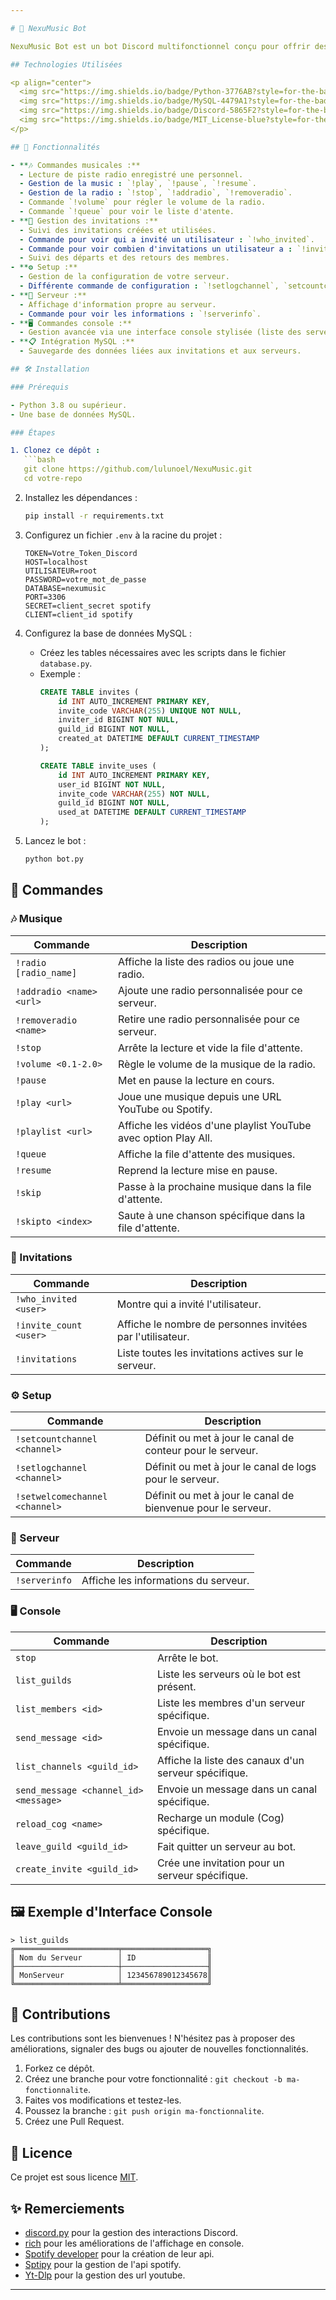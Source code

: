 ```yaml
---

# 🎵 NexuMusic Bot

NexuMusic Bot est un bot Discord multifonctionnel conçu pour offrir des fonctionnalités musicales, de gestion d'invitations et bien plus encore. Ce bot est développé en Python et utilise des bibliothèques telles que `discord.py`.

## Technologies Utilisées

<p align="center">
  <img src="https://img.shields.io/badge/Python-3776AB?style=for-the-badge&logo=python&logoColor=white" alt="Python">
  <img src="https://img.shields.io/badge/MySQL-4479A1?style=for-the-badge&logo=mysql&logoColor=white" alt="MySQL">
  <img src="https://img.shields.io/badge/Discord-5865F2?style=for-the-badge&logo=discord&logoColor=white" alt="Discord">
  <img src="https://img.shields.io/badge/MIT_License-blue?style=for-the-badge&logo=open-source-initiative&logoColor=white" alt="MIT License">
</p>

## 🚀 Fonctionnalités

- **🎶 Commandes musicales :**
  - Lecture de piste radio enregistré une personnel.
  - Gestion de la music : `!play`, `!pause`, `!resume`.
  - Gestion de la radio : `!stop`, `!addradio`, `!removeradio`.
  - Commande `!volume` pour régler le volume de la radio.
  - Commande `!queue` pour voir le liste d'atente.
- **📨 Gestion des invitations :**
  - Suivi des invitations créées et utilisées.
  - Commande pour voir qui a invité un utilisateur : `!who_invited`.
  - Commande pour voir combien d'invitations un utilisateur a : `!invite_count`.
  - Suivi des départs et des retours des membres.
- **⚙ Setup :**
  - Gestion de la configuration de votre serveur.
  - Différente commande de configuration : `!setlogchannel`, `setcountchannel`, `setwelcomechannel`.
- **💼 Serveur :**
  - Affichage d'information propre au serveur.
  - Commande pour voir les informations : `!serverinfo`.
- **🖥️ Commandes console :**
  - Gestion avancée via une interface console stylisée (liste des serveurs, envoi de messages, rechargement de Cogs).
- **📋 Intégration MySQL :**
  - Sauvegarde des données liées aux invitations et aux serveurs.

## 🛠️ Installation

### Prérequis

- Python 3.8 ou supérieur.
- Une base de données MySQL.

### Étapes

1. Clonez ce dépôt :
   ```bash
   git clone https://github.com/lulunoel/NexuMusic.git
   cd votre-repo
   ```

2. Installez les dépendances :
   ```bash
   pip install -r requirements.txt
   ```

3. Configurez un fichier `.env` à la racine du projet :
   ```env
   TOKEN=Votre_Token_Discord
   HOST=localhost
   UTILISATEUR=root
   PASSWORD=votre_mot_de_passe
   DATABASE=nexumusic
   PORT=3306
   SECRET=client_secret spotify
   CLIENT=client_id spotify
   ```

4. Configurez la base de données MySQL :
   - Créez les tables nécessaires avec les scripts dans le fichier `database.py`.
   - Exemple :
     ```sql
     CREATE TABLE invites (
         id INT AUTO_INCREMENT PRIMARY KEY,
         invite_code VARCHAR(255) UNIQUE NOT NULL,
         inviter_id BIGINT NOT NULL,
         guild_id BIGINT NOT NULL,
         created_at DATETIME DEFAULT CURRENT_TIMESTAMP
     );

     CREATE TABLE invite_uses (
         id INT AUTO_INCREMENT PRIMARY KEY,
         user_id BIGINT NOT NULL,
         invite_code VARCHAR(255) NOT NULL,
         guild_id BIGINT NOT NULL,
         used_at DATETIME DEFAULT CURRENT_TIMESTAMP
     );
     ```

5. Lancez le bot :
   ```bash
   python bot.py
   ```

## 📜 Commandes

### 🎶 Musique
| Commande                | Description                                                         |
|-------------------------|---------------------------------------------------------------------|
| `!radio [radio_name]`   | Affiche la liste des radios ou joue une radio.                      |
| `!addradio <name> <url>`| Ajoute une radio personnalisée pour ce serveur.                     |
| `!removeradio <name>`   | Retire une radio personnalisée pour ce serveur.                     |
| `!stop`                 | Arrête la lecture et vide la file d'attente.                        |
| `!volume <0.1-2.0>`     | Règle le volume de la musique de la radio.                          |
| `!pause`                | Met en pause la lecture en cours.                                   |
| `!play <url>`           | Joue une musique depuis une URL YouTube ou Spotify.                 |
| `!playlist <url>`       | Affiche les vidéos d'une playlist YouTube avec option Play All.     |
| `!queue`                | Affiche la file d'attente des musiques.                             |
| `!resume`               | Reprend la lecture mise en pause.                                   |
| `!skip`                 | Passe à la prochaine musique dans la file d'attente.                |
| `!skipto <index>`       | Saute à une chanson spécifique dans la file d'attente.              |

### 📨 Invitations
| Commande              | Description                                                       |
|-----------------------|-------------------------------------------------------------------|
| `!who_invited <user>` | Montre qui a invité l'utilisateur.                                |
| `!invite_count <user>`| Affiche le nombre de personnes invitées par l'utilisateur.        |
| `!invitations`        | Liste toutes les invitations actives sur le serveur.              |

### ⚙ Setup
| Commande                      | Description                                                       |
|-------------------------------|-------------------------------------------------------------------|
| `!setcountchannel <channel>`  | Définit ou met à jour le canal de conteur pour le serveur.        |
| `!setlogchannel <channel>`    | Définit ou met à jour le canal de logs pour le serveur.           |
| `!setwelcomechannel <channel>`| Définit ou met à jour le canal de bienvenue pour le serveur.      |

### 💼 Serveur
| Commande       | Description                                 |
|----------------|---------------------------------------------|
| `!serverinfo`  | Affiche les informations du serveur.        |


### 🖥️ Console
| Commande                              | Description                                                       |
|---------------------------------------|-------------------------------------------------------------------|
| `stop`                                | Arrête le bot.                                                    |
| `list_guilds`                         | Liste les serveurs où le bot est présent.                         |
| `list_members <id>`                   | Liste les membres d'un serveur spécifique.                        |
| `send_message <id>`                   | Envoie un message dans un canal spécifique.                       |
| `list_channels <guild_id>`            | Affiche la liste des canaux d'un serveur spécifique.              |
| `send_message <channel_id> <message>` | Envoie un message dans un canal spécifique.                       |
| `reload_cog <name>`                   | Recharge un module (Cog) spécifique.                              |
| `leave_guild <guild_id>`              | Fait quitter un serveur au bot.                                   |
| `create_invite <guild_id>`            | Crée une invitation pour un serveur spécifique.                   |

## 🖼️ Exemple d'Interface Console

```plaintext
> list_guilds
╔═══════════════════════╤═══════════════════╗
║ Nom du Serveur        │ ID                ║
╟───────────────────────┼───────────────────╢
║ MonServeur            │ 123456789012345678║
╚═══════════════════════╧═══════════════════╝
```

## 🤝 Contributions

Les contributions sont les bienvenues ! N'hésitez pas à proposer des améliorations, signaler des bugs ou ajouter de nouvelles fonctionnalités.

1. Forkez ce dépôt.
2. Créez une branche pour votre fonctionnalité : `git checkout -b ma-fonctionnalite`.
3. Faites vos modifications et testez-les.
4. Poussez la branche : `git push origin ma-fonctionnalite`.
5. Créez une Pull Request.

## 📄 Licence

Ce projet est sous licence [MIT](LICENSE).

## ✨ Remerciements

- [discord.py](https://discordpy.readthedocs.io/) pour la gestion des interactions Discord.
- [rich](https://github.com/Textualize/rich) pour les améliorations de l'affichage en console.
- [Spotify developer](https://developer.spotify.com) pour la création de leur api.
- [Sptipy](https://spotipy.readthedocs.io) pour la gestion de l'api spotify.
- [Yt-Dlp](https://github.com/yt-dlp/yt-dlp) pour la gestion des url youtube.

---
```

